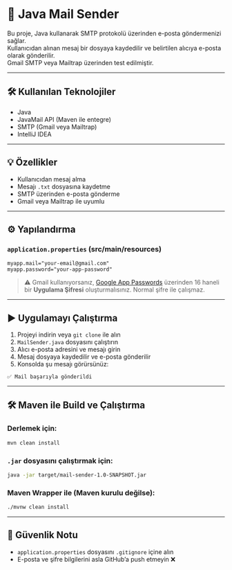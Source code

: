 
# 📧 Java Mail Sender

Bu proje, Java kullanarak SMTP protokolü üzerinden e-posta göndermenizi sağlar.  
Kullanıcıdan alınan mesaj bir dosyaya kaydedilir ve belirtilen alıcıya e-posta olarak gönderilir.  
Gmail SMTP veya Mailtrap üzerinden test edilmiştir.

---

## 🛠️ Kullanılan Teknolojiler
- Java
- JavaMail API (Maven ile entegre)
- SMTP (Gmail veya Mailtrap)
- IntelliJ IDEA

---

## 💡 Özellikler
- Kullanıcıdan mesaj alma
- Mesajı `.txt` dosyasına kaydetme
- SMTP üzerinden e-posta gönderme
- Gmail veya Mailtrap ile uyumlu

---

## ⚙️ Yapılandırma

### `application.properties` (src/main/resources)

```properties
myapp.mail="your-email@gmail.com"
myapp.password="your-app-password"
````

> ⚠️ Gmail kullanıyorsanız, [Google App Passwords](https://myaccount.google.com/apppasswords) üzerinden 16 haneli bir **Uygulama Şifresi** oluşturmalısınız.
> Normal şifre ile çalışmaz.

---

## ▶️ Uygulamayı Çalıştırma

1. Projeyi indirin veya `git clone` ile alın
2. `MailSender.java` dosyasını çalıştırın
3. Alıcı e-posta adresini ve mesajı girin
4. Mesaj dosyaya kaydedilir ve e-posta gönderilir
5. Konsolda şu mesajı görürsünüz:

```
✅ Mail başarıyla gönderildi
```

---

## 🛠️ Maven ile Build ve Çalıştırma

### Derlemek için:

```bash
mvn clean install
```

### `.jar` dosyasını çalıştırmak için:

```bash
java -jar target/mail-sender-1.0-SNAPSHOT.jar
```

### Maven Wrapper ile (Maven kurulu değilse):

```bash
./mvnw clean install
```

---

## 🧠 Güvenlik Notu

* `application.properties` dosyasını `.gitignore` içine alın
* E-posta ve şifre bilgilerini asla GitHub’a push etmeyin ❌

